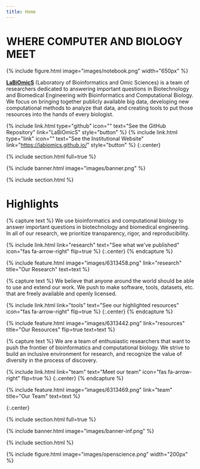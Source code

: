 ```yaml
---
title: Home
---
```


# WHERE COMPUTER AND BIOLOGY MEET

{%
  include figure.html
  image="images/notebook.png"
  width="650px"
%}

[**LaBiOmicS**](https://labiomics.github.io/) (Laboratory of Bioinformatics and Omic Sciences) is a team of researchers dedicated to answering important questions in Biotechnology and Biomedical Engineering with Bioinformatics and Computational Biology. We focus on bringing together publicly available big data, developing new computational methods to analyze that data, and creating tools to put those resources into the hands of every biologist.

{%
  include link.html
  type="github"
  icon=""
  text="See the GitHub Repository"
  link="LaBiOmicS"
  style="button"
%}
{%
  include link.html
  type="link"
  icon=""
  text="See the Institutional Website"
  link="https://labiomics.github.io/"
  style="button"
%}
{:.center}

{% include section.html full=true %}

{% include banner.html image="images/banner.png" %}

{% include section.html %}

# Highlights

{% capture text %}
We use bioinformatics and computational biology to answer important questions in biotechnology and biomedical engineering. In all of our research, we prioritize transparency, rigor, and reproducibility.

{%
  include link.html
  link="research"
  text="See what we've published"
  icon="fas fa-arrow-right"
  flip=true
%}
{:.center}
{% endcapture %}

{%
  include feature.html
  image="images/6313458.png"
  link="research"
  title="Our Research"
  text=text
%}

{% capture text %}
We believe that anyone around the world should be able to use and extend our work. We push to make software, tools, datasets, etc. that are freely available and openly licensed.

{%
  include link.html
  link="tools"
  text="See our highlighted resources"
  icon="fas fa-arrow-right"
  flip=true
%}
{:.center}
{% endcapture %}

{%
  include feature.html
  image="images/6313442.png"
  link="resources"
  title="Our Resources"
  flip=true
  text=text
%}

{% capture text %}
We are a team of enthusiastic researchers that want to push the frontier of bioinformatics and computational biology. We strive to build an inclusive environment for research, and recognize the value of diversity in the process of discovery.

{%
  include link.html
  link="team"
  text="Meet our team"
  icon="fas fa-arrow-right"
  flip=true
%}
{:.center}
{% endcapture %}

{%
  include feature.html
  image="images/6313469.png"
  link="team"
  title="Our Team"
  text=text
%}

{:.center}

{% include section.html full=true %}

{% include banner.html image="images/banner-inf.png" %}

{% include section.html %}

{%
  include figure.html
  image="images/openscience.png"
  width="200px"
%}
